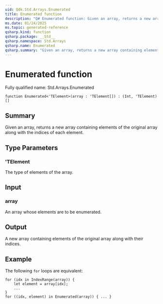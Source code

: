 ```yaml
---
uid: Qdk.Std.Arrays.Enumerated
title: Enumerated function
description: "Q# Enumerated function: Given an array, returns a new array containing elements of the original array along with the indices of each element."
ms.date: 01/24/2025
ms.topic: generated-reference
qsharp.kind: function
qsharp.package: __Std__
qsharp.namespace: Std.Arrays
qsharp.name: Enumerated
qsharp.summary: "Given an array, returns a new array containing elements of the original array along with the indices of each element."
---
```


# Enumerated function

Fully qualified name: Std.Arrays.Enumerated

```qsharp
function Enumerated<'TElement>(array : 'TElement[]) : (Int, 'TElement)[]
```

## Summary
Given an array, returns a new array containing elements of the original
array along with the indices of each element.

## Type Parameters
### 'TElement
The type of elements of the array.

## Input
### array
An array whose elements are to be enumerated.

## Output
A new array containing elements of the original array along with their
indices.

## Example
The following `for` loops are equivalent:
```qsharp
for (idx in IndexRange(array)) {
    let element = array[idx];
    ...
}
for ((idx, element) in Enumerated(array)) { ... }
```
